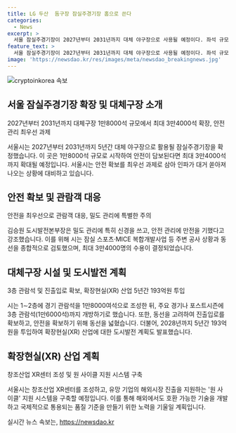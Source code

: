 ```yaml
---
title: LG 두산  돔구장 잠실주경기장 홈으로 쓴다
categories:
  - News
excerpt: >
  서울 잠실주경기장이 2027년부터 2031년까지 대체 야구장으로 사용될 예정이다. 좌석 규모는 1만8000석이며, 안전 확보 시 최대 3만4000석으로 확장된다. 시는 안전을 최우선 과제로 삼아야 하며, 관람객이 한 번에 빠져나오는 상황을 시뮬레이션해 안전관리에 만전을 기한다. 또한, 확장현실(XR) 산업에 5년간 193억원을 투입해 국제적으로 통용되는 기술과 품질 기준을 개발하고, 창조산업 XR센터를 조성할 계획이다. 이로써 미래 산업 발전을 위한 전략적인 계획을 발표하였다.
feature_text: >
  서울 잠실주경기장이 2027년부터 2031년까지 대체 야구장으로 사용될 예정이다. 좌석 규모는 1만8000석이며, 안전 확보 시 최대 3만4000석으로 확장된다. 시는 안전을 최우선 과제로 삼아야 하며, 관람객이 한 번에 빠져나오는 상황을 시뮬레이션해 안전관리에 만전을 기한다. 또한, 확장현실(XR) 산업에 5년간 193억원을 투입해 국제적으로 통용되는 기술과 품질 기준을 개발하고, 창조산업 XR센터를 조성할 계획이다. 이로써 미래 산업 발전을 위한 전략적인 계획을 발표하였다.
image: 'https://newsdao.kr/res/images/meta/newsdao_breakingnews.jpg'
---
```


<p><img src="https://newsdao.kr/res/images/meta/newsdao_breakingnews.jpg" alt="cryptoinkorea 속보" /></p>

<h2 data-ke-size="size26">서울 잠실주경기장 확장 및 대체구장 소개</h2>

<p data-ke-size="size16">2027년부터 2031년까지 대체구장 1만8000석 규모에서 최대 3만4000석 확장, 안전 관리 최우선 과제</p>

<p>서울시는 2027년부터 2031년까지 5년간 대체 야구장으로 활용될 잠실주경기장을 확정했습니다. 이 곳은 1만8000석 규모로 시작하여 안전이 담보된다면 최대 3만4000석까지 확대될 예정입니다. 서울시는 안전 확보를 최우선 과제로 삼아 인파가 대거 쏟아져 나오는 상황에 대비하고 있습니다.</p>

<h2 data-ke-size="size26">안전 확보 및 관람객 대응</h2>

<p data-ke-size="size16">안전을 최우선으로 관람객 대응, 밀도 관리에 특별한 주의</p>

<p>김승원 도시발전본부장은 밀도 관리에 특히 신경을 쓰고, 안전 관리에 만전을 기했다고 강조했습니다. 이를 위해 시는 잠실 스포츠·MICE 복합개발사업 등 주변 공사 상황과 동선을 종합적으로 검토했으며, 최대 3만4000명의 수용이 결정되었습니다.</p>

<h2 data-ke-size="size26">대체구장 시설 및 도시발전 계획</h2>

<p data-ke-size="size16">3층 관람석 및 진출입로 확보, 확장현실(XR) 산업 5년간 193억원 투입</p>

<p>시는 1∼2층에 경기 관람석을 1만8000여석으로 조성한 뒤, 주요 경기나 포스트시즌에 3층 관람석(1만6000석)까지 개방하기로 했습니다. 또한, 동선을 고려하여 진출입로를 확보하고, 안전을 확보하기 위해 동선을 넓혔습니다. 더불어, 2028년까지 5년간 193억원을 투입하여 확장현실(XR) 산업에 대한 도시발전 계획도 발표했습니다.</p>

<h2 data-ke-size="size26">확장현실(XR) 산업 계획</h2>

<p data-ke-size="size16">창조산업 XR센터 조성 및 원 사이클 지원 시스템 구축</p>

<p>서울시는 창조산업 XR센터를 조성하고, 유망 기업의 해외시장 진출을 지원하는 '원 사이클' 지원 시스템을 구축할 예정입니다. 이를 통해 해외에서도 호환 가능한 기술을 개발하고 국제적으로 통용되는 품질 기준을 만들기 위한 노력을 기울일 계획입니다.</p>
실시간 뉴스 속보는, <a href="https://newsdao.kr" rel="dofollow">https://newsdao.kr</a>


